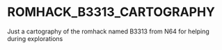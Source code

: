 # ROMHACK_B3313_CARTOGRAPHY
Just a cartography of the romhack named B3313 from N64 for helping during explorations
